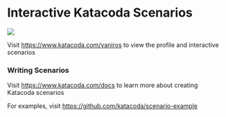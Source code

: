 # Interactive Katacoda Scenarios

[![](http://shields.katacoda.com/katacoda/yaniros/count.svg)](https://www.katacoda.com/yaniros "Get your profile on Katacoda.com")

Visit https://www.katacoda.com/yaniros to view the profile and interactive scenarios

### Writing Scenarios
Visit https://www.katacoda.com/docs to learn more about creating Katacoda scenarios

For examples, visit https://github.com/katacoda/scenario-example

